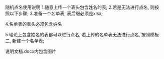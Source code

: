 随机点名使用说明
1.随意上传一个表头包含姓名的表;
2.若是无法进行点名, 则按照以下步骤;
3.准备一个名单表, 表后缀必须是xlsx;

4.名单表的表头必须包含姓名



5.理论上包含姓名的表都可以进行点名, 若上传的名单表无法进行点名, 按照模板二, 新建一个名单表;

说明文档.docx内包含图片
